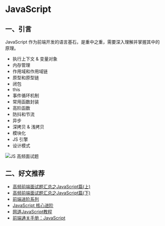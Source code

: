 # JavaScript

## 一、引言

JavaScript 作为前端开发的语言基石，是重中之重，需要深入理解并掌握其中的原理。

* 执行上下文 & 变量对象
* 内存管理
* 作用域和作用域链
* 原型和原型链
* 闭包
* this
* 事件循环机制
* 常用函数封装
* 高阶函数
* 防抖和节流
* 异步
* 深拷贝 & 浅拷贝
* 模块化
* JS 引擎
* 设计模式

![JS 高频面试题](https://p3-juejin.byteimg.com/tos-cn-i-k3u1fbpfcp/fc9240467b46494ca8fdc2d35d9f729e\~tplv-k3u1fbpfcp-zoom-in-crop-mark:1304:0:0:0.awebp)

## 二、好文推荐

* [高频前端面试题汇总之JavaScript篇(上)](https://juejin.cn/post/6940945178899251230)
* [高频前端面试题汇总之JavaScript篇(下)](https://juejin.cn/post/6941194115392634888)
* [前端进阶系列](https://github.com/yygmind/blog)
* [JavaScript 核心进阶](https://www.jianshu.com/p/cd3fee40ef59)
* [网道JavaScript教程](https://wangdoc.com/javascript/basic/index.html)
* [前端通关手册：JavaScript](https://leetcode-cn.com/leetbook/detail/javascript-interview/)
